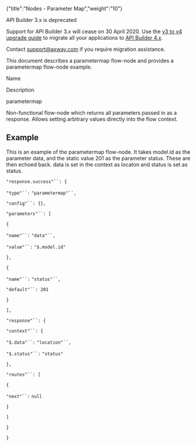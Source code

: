 {"title":"Nodes - Parameter Map","weight":"10"}

API Builder 3.x is deprecated

Support for API Builder 3.x will cease on 30 April 2020. Use the [v3 to v4 upgrade guide](https://docs.axway.com/bundle/API_Builder_4x_allOS_en/page/api_builder_v3_to_v4_upgrade_guide.html) to migrate all your applications to [API Builder 4.x](https://docs.axway.com/bundle/API_Builder_4x_allOS_en/page/api_builder_getting_started_guide.html).

Contact [support@axway.com](mailto:support@axway.com) if you require migration assistance.

This document describes a parametermap flow-node and provides a parametermap flow-node example.

Name

Description

parametermap

Non-functional flow-node which returns all parameters passed in as a response. Allows setting arbitrary values directly into the flow context.

## Example

This is an example of the parametermap flow-node. It takes model.id as the parameter data, and the static value 201 as the parameter status. These are then echoed back. data is set in the context as locaton and status is set as status.

`"response.success"``: {`

`"type"``:` `"parametermap"``,`

`"config"``: {},`

`"parameters"``: [`

`{`

`"name"``:` `"data"``,`

`"value"``:` `"$.model.id"`

`},`

`{`

`"name"``:` `"status"``,`

`"default"``: 201`

`}`

`],`

`"response"``: {`

`"context"``: {`

`"$.data"``:` `"location"``,`

`"$.status"``:` `"status"`

`},`

`"routes"``: [`

`{`

`"next"``:` `null`

`}`

`]`

`}`

`}`
